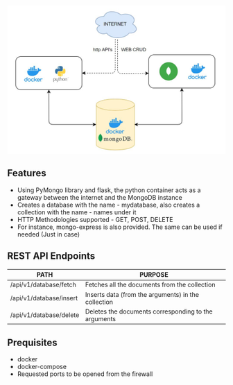 ![](.pictures/amigo.JPG)

## Features

- Using PyMongo library and flask, the python container acts as a gateway between the internet and the MongoDB instance
- Creates a database with the name - mydatabase, also creates a collection with the name - names under it 
- HTTP Methodologies supported - GET, POST, DELETE 
- For instance, mongo-express is also provided. The same can be used if needed (Just in case)

## REST API Endpoints

| PATH | PURPOSE |
| ------ | ------ |
| /api/v1/database/fetch | Fetches all the documents from the collection |
| /api/v1/database/insert | Inserts data (from the arguments) in the collection |
| /api/v1/database/delete | Deletes the documents corresponding to the arguments | 

## Prequisites

- docker 
- docker-compose
- Requested ports to be opened from the firewall
